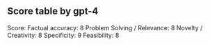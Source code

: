 ## Score table by gpt-4
Score: 
Factual accuracy: 8
Problem Solving / Relevance: 8
Novelty / Creativity: 8
Specificity: 9
Feasibility: 8